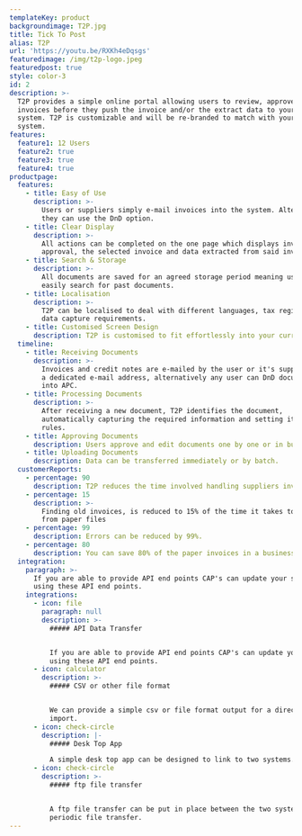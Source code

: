 ```yaml
---
templateKey: product
backgroundimage: T2P.jpg
title: Tick To Post
alias: T2P
url: 'https://youtu.be/RXKh4eDqsgs'
featuredimage: /img/t2p-logo.jpeg
featuredpost: true
style: color-3
id: 2
description: >-
  T2P provides a simple online portal allowing users to review, approve and edit
  invoices before they push the invoice and/or the extract data to your accounts
  system. T2P is customizable and will be re-branded to match with your accounts
  system.
features:
  feature1: 12 Users
  feature2: true
  feature3: true
  feature4: true
productpage:
  features:
    - title: Easy of Use
      description: >-
        Users or suppliers simply e-mail invoices into the system. Alternatively
        they can use the DnD option.
    - title: Clear Display
      description: >-
        All actions can be completed on the one page which displays invoices for
        approval, the selected invoice and data extracted from said invoice.
    - title: Search & Storage
      description: >-
        All documents are saved for an agreed storage period meaning users can
        easily search for past documents.
    - title: Localisation
      description: >-
        T2P can be localised to deal with different languages, tax regimes and
        data capture requirements.
    - title: Customised Screen Design
      description: T2P is customised to fit effortlessly into your current system.
  timeline:
    - title: Receiving Documents
      description: >-
        Invoices and credit notes are e-mailed by the user or it's suppliers to
        a dedicated e-mail address, alternatively any user can DnD documents
        into APC.
    - title: Processing Documents
      description: >-
        After receiving a new document, T2P identifies the document,
        automatically capturing the required information and setting it's coding
        rules.
    - title: Approving Documents
      description: Users approve and edit documents one by one or in bulk.
    - title: Uploading Documents
      description: Data can be transferred immediately or by batch.
  customerReports:
    - percentage: 90
      description: T2P reduces the time involved handling suppliers invoices by 90%.
    - percentage: 15
      description: >-
        Finding old invoices, is reduced to 15% of the time it takes to find
        from paper files
    - percentage: 99
      description: Errors can be reduced by 99%.
    - percentage: 80
      description: You can save 80% of the paper invoices in a business.
  integration:
    paragraph: >-
      If you are able to provide API end points CAP's can update your system
      using these API end points.
    integrations:
      - icon: file
        paragraph: null
        description: >-
          ##### API Data Transfer 


          If you are able to provide API end points CAP's can update your system
          using these API end points.
      - icon: calculator
        description: >-
          ##### CSV or other file format 


          We can provide a simple csv or file format output for a direct file
          import.
      - icon: check-circle
        description: |-
          ##### Desk Top App 

          A simple desk top app can be designed to link to two systems.
      - icon: check-circle
        description: >-
          ##### ftp file transfer 


          A ftp file transfer can be put in place between the two system for
          periodic file transfer.
---
```

